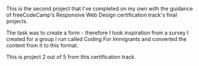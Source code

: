 This is the second project that I've completed on my own with the guidance of freeCodeCamp's Responsive Web Design certification track's final projects.

The task was to create a form - therefore I took inspiration from a survey I created for a group I run called Coding For Immigrants and converted the content from it to this format.

This is project 2 out of 5 from this certification track.